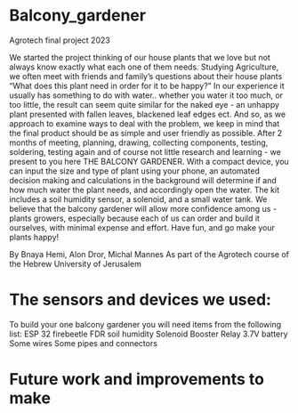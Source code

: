 # Balcony_gardener
Agrotech final project 2023


We started the project thinking of our house plants that we love but not always know exactly what each one of them needs. Studying Agriculture, we often meet with friends and family’s questions about their house plants “What does this plant need in order for it  to be happy?”
In our experience it usually has something to do with water.. whether you water it too much, or too little, the result can seem quite similar for the naked eye - an unhappy plant presented with fallen leaves, blackened leaf edges ect.
And so, as we approach to examine ways to deal with the problem, we keep in mind that the final product should be as simple and user friendly as possible.
After 2 months of meeting, planning, drawing, collecting components, testing, soldering, testing again and of course not little research and learning - we present to you here THE BALCONY GARDENER.
With a compact device, you can input the size and type of plant using your phone, an automated decision making and calculations in the background will determine if and how much water the plant needs, and accordingly open the water. The kit includes a soil humidity sensor, a solenoid, and a small water tank.
We believe that the balcony gardener will allow more confidence among us - plants growers, especially because each of us can order and build it ourselves, with minimal expense and effort.
Have fun, and go make your plants happy!

By Bnaya Hemi, Alon Dror, Michal Mannes
As part of the Agrotech course of the Hebrew University of Jerusalem

# The sensors and devices we used:

To build your one balcony gardener you will need items from the following list: 
ESP 32 firebeetle
FDR soil humidity
Solenoid
Booster
Relay
3.7V battery
Some wires
Some pipes and connectors


# Future work and improvements to make
